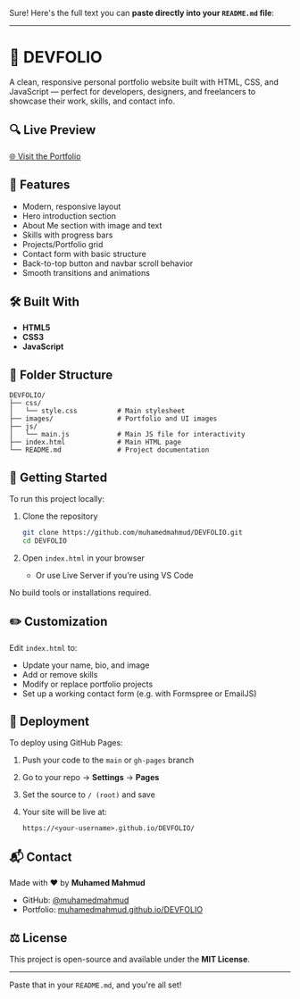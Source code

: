 Sure! Here's the full text you can **paste directly into your `README.md` file**:

---

# 💼 DEVFOLIO

A clean, responsive personal portfolio website built with HTML, CSS, and JavaScript — perfect for developers, designers, and freelancers to showcase their work, skills, and contact info.

## 🔍 Live Preview

[🌐 Visit the Portfolio](https://muhamedmahmud.github.io/DEVFOLIO/)

## 📌 Features

* Modern, responsive layout
* Hero introduction section
* About Me section with image and text
* Skills with progress bars
* Projects/Portfolio grid
* Contact form with basic structure
* Back-to-top button and navbar scroll behavior
* Smooth transitions and animations

## 🛠️ Built With

* **HTML5**
* **CSS3**
* **JavaScript**

## 📁 Folder Structure

```
DEVFOLIO/
├── css/
│   └── style.css          # Main stylesheet
├── images/                # Portfolio and UI images
├── js/
│   └── main.js            # Main JS file for interactivity
├── index.html             # Main HTML page
└── README.md              # Project documentation
```

## 🚀 Getting Started

To run this project locally:

1. Clone the repository

   ```bash
   git clone https://github.com/muhamedmahmud/DEVFOLIO.git
   cd DEVFOLIO
   ```

2. Open `index.html` in your browser

   * Or use Live Server if you're using VS Code

No build tools or installations required.

## ✏️ Customization

Edit `index.html` to:

* Update your name, bio, and image
* Add or remove skills
* Modify or replace portfolio projects
* Set up a working contact form (e.g. with Formspree or EmailJS)

## 🧪 Deployment

To deploy using GitHub Pages:

1. Push your code to the `main` or `gh-pages` branch
2. Go to your repo → **Settings** → **Pages**
3. Set the source to `/ (root)` and save
4. Your site will be live at:

   ```
   https://<your-username>.github.io/DEVFOLIO/
   ```

## 📬 Contact

Made with ❤️ by **Muhamed Mahmud**

* GitHub: [@muhamedmahmud](https://github.com/muhamedmahmud)
* Portfolio: [muhamedmahmud.github.io/DEVFOLIO](https://muhamedmahmud.github.io/DEVFOLIO)

## ⚖️ License

This project is open-source and available under the **MIT License**.

---

Paste that in your `README.md`, and you're all set!
